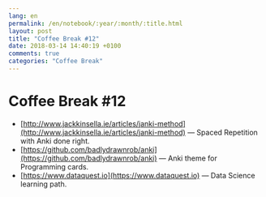 ```yaml
---
lang: en
permalink: /en/notebook/:year/:month/:title.html
layout: post
title: "Coffee Break #12"
date: 2018-03-14 14:40:19 +0100
comments: true
categories: "Coffee Break"
---
```


# Coffee Break #12

- [http://www.jackkinsella.ie/articles/janki-method](http://www.jackkinsella.ie/articles/janki-method) &mdash; Spaced Repetition with Anki done right.
- [https://github.com/badlydrawnrob/anki](https://github.com/badlydrawnrob/anki) &mdash; Anki theme for Programming cards.
- [https://www.dataquest.io](https://www.dataquest.io) &mdash; Data Science learning path.
